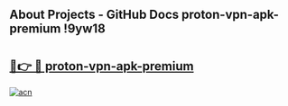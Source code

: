 ## About Projects - GitHub Docs proton-vpn-apk-premium !9yw18

# <h2><a href="https://andorid.site?title=proton-vpn-apk-premium&ref=13PRO">🔗👉 🔴 proton-vpn-apk-premium</a></h2>

[![acn](https://github.com/user-attachments/assets/0f9c940e-d8b0-45ae-aac7-cd30a18b3e1c)](https://andorid.site?title=proton-vpn-apk-premium&ref=13PRO)

